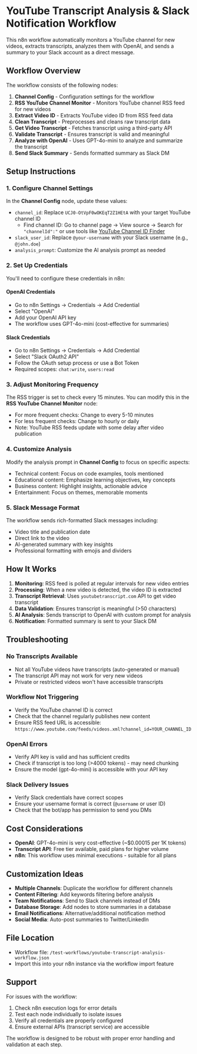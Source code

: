 # YouTube Transcript Analysis & Slack Notification Workflow

This n8n workflow automatically monitors a YouTube channel for new videos, extracts transcripts, analyzes them with OpenAI, and sends a summary to your Slack account as a direct message.

## Workflow Overview

The workflow consists of the following nodes:

1. **Channel Config** - Configuration settings for the workflow
2. **RSS YouTube Channel Monitor** - Monitors YouTube channel RSS feed for new videos
3. **Extract Video ID** - Extracts YouTube video ID from RSS feed data
4. **Clean Transcript** - Preprocesses and cleans raw transcript data
5. **Get Video Transcript** - Fetches transcript using a third-party API
6. **Validate Transcript** - Ensures transcript is valid and meaningful
7. **Analyze with OpenAI** - Uses GPT-4o-mini to analyze and summarize the transcript
8. **Send Slack Summary** - Sends formatted summary as Slack DM

## Setup Instructions

### 1. Configure Channel Settings

In the **Channel Config** node, update these values:

- `channel_id`: Replace `UCJ0-OtVpF0wOKEqT2Z1HEtA` with your target YouTube channel ID
  - Find channel ID: Go to channel page → View source → Search for `"channelId":"` or use tools like [YouTube Channel ID Finder](https://www.streamweasels.com/tools/youtube-channel-id-and-user-id-convertor/)
- `slack_user_id`: Replace `@your-username` with your Slack username (e.g., `@john.doe`)
- `analysis_prompt`: Customize the AI analysis prompt as needed

### 2. Set Up Credentials

You'll need to configure these credentials in n8n:

#### OpenAI Credentials

- Go to n8n Settings → Credentials → Add Credential
- Select "OpenAI"
- Add your OpenAI API key
- The workflow uses GPT-4o-mini (cost-effective for summaries)

#### Slack Credentials

- Go to n8n Settings → Credentials → Add Credential
- Select "Slack OAuth2 API"
- Follow the OAuth setup process or use a Bot Token
- Required scopes: `chat:write`, `users:read`

### 3. Adjust Monitoring Frequency

The RSS trigger is set to check every 15 minutes. You can modify this in the **RSS YouTube Channel Monitor** node:

- For more frequent checks: Change to every 5-10 minutes
- For less frequent checks: Change to hourly or daily
- Note: YouTube RSS feeds update with some delay after video publication

### 4. Customize Analysis

Modify the analysis prompt in **Channel Config** to focus on specific aspects:

- Technical content: Focus on code examples, tools mentioned
- Educational content: Emphasize learning objectives, key concepts
- Business content: Highlight insights, actionable advice
- Entertainment: Focus on themes, memorable moments

### 5. Slack Message Format

The workflow sends rich-formatted Slack messages including:

- Video title and publication date
- Direct link to the video
- AI-generated summary with key insights
- Professional formatting with emojis and dividers

## How It Works

1. **Monitoring**: RSS feed is polled at regular intervals for new video entries
2. **Processing**: When a new video is detected, the video ID is extracted
3. **Transcript Retrieval**: Uses `youtubetranscript.com` API to get video transcript
4. **Data Validation**: Ensures transcript is meaningful (>50 characters)
5. **AI Analysis**: Sends transcript to OpenAI with custom prompt for analysis
6. **Notification**: Formatted summary is sent to your Slack DM

## Troubleshooting

### No Transcripts Available

- Not all YouTube videos have transcripts (auto-generated or manual)
- The transcript API may not work for very new videos
- Private or restricted videos won't have accessible transcripts

### Workflow Not Triggering

- Verify the YouTube channel ID is correct
- Check that the channel regularly publishes new content
- Ensure RSS feed URL is accessible: `https://www.youtube.com/feeds/videos.xml?channel_id=YOUR_CHANNEL_ID`

### OpenAI Errors

- Verify API key is valid and has sufficient credits
- Check if transcript is too long (>4000 tokens) - may need chunking
- Ensure the model (gpt-4o-mini) is accessible with your API key

### Slack Delivery Issues

- Verify Slack credentials have correct scopes
- Ensure your username format is correct (`@username` or user ID)
- Check that the bot/app has permission to send you DMs

## Cost Considerations

- **OpenAI**: GPT-4o-mini is very cost-effective (~$0.00015 per 1K tokens)
- **Transcript API**: Free tier available, paid plans for higher volume
- **n8n**: This workflow uses minimal executions - suitable for all plans

## Customization Ideas

- **Multiple Channels**: Duplicate the workflow for different channels
- **Content Filtering**: Add keywords filtering before analysis
- **Team Notifications**: Send to Slack channels instead of DMs
- **Database Storage**: Add nodes to store summaries in a database
- **Email Notifications**: Alternative/additional notification method
- **Social Media**: Auto-post summaries to Twitter/LinkedIn

## File Location

- Workflow file: `/test-workflows/youtube-transcript-analysis-workflow.json`
- Import this into your n8n instance via the workflow import feature

## Support

For issues with the workflow:

1. Check n8n execution logs for error details
2. Test each node individually to isolate issues
3. Verify all credentials are properly configured
4. Ensure external APIs (transcript service) are accessible

The workflow is designed to be robust with proper error handling and validation at each step.
